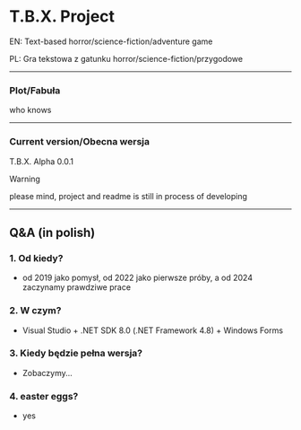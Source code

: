 # T.B.X. Project
EN: Text-based horror/science-fiction/adventure game

PL: Gra tekstowa z gatunku horror/science-fiction/przygodowe

---
### Plot/Fabuła
who knows

---
### Current version/Obecna wersja
T.B.X. Alpha 0.0.1

> [!WARNING]
> please mind, project and readme is still in process of developing

---
## Q&A (in polish)
### 1. Od kiedy?
   * od 2019 jako pomysł, od 2022 jako pierwsze próby, a od 2024 zaczynamy prawdziwe prace
### 2. W czym?
   * Visual Studio + .NET SDK 8.0 (.NET Framework 4.8) + Windows Forms
### 3. Kiedy będzie pełna wersja?
   * Zobaczymy...
### 4. easter eggs?
   * yes
